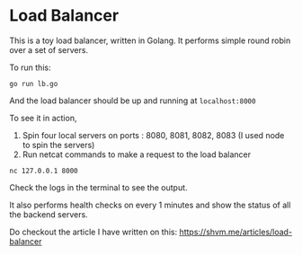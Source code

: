 # Load Balancer

This is a toy load balancer, written in Golang. It performs simple round robin over a set of servers.

To run this:

```
go run lb.go
```

And the load balancer should be up and running at `localhost:8000`

To see it in action,

1. Spin four local servers on ports : 8080, 8081, 8082, 8083 (I used node to spin the servers)
2. Run netcat commands to make a request to the load balancer

`nc 127.0.0.1 8000`

Check the logs in the terminal to see the output.

It also performs health checks on every 1 minutes and show the status of all the backend servers.

Do checkout the article I have written on this: https://shvm.me/articles/load-balancer
